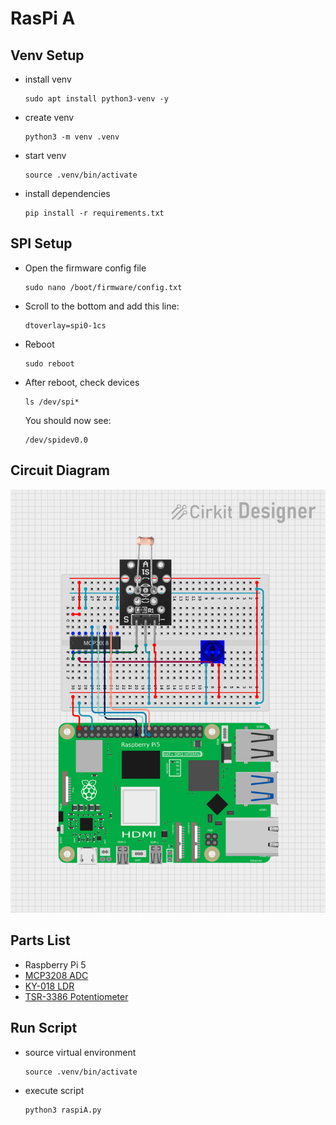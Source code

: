 # RasPi A

## Venv Setup
* install venv
    ```
    sudo apt install python3-venv -y
    ```
* create venv
    ```
    python3 -m venv .venv
    ```
* start venv
    ```
    source .venv/bin/activate
    ```
* install dependencies
    ```
    pip install -r requirements.txt
    ```

## SPI Setup
* Open the firmware config file
    ```
    sudo nano /boot/firmware/config.txt
    ```
* Scroll to the bottom and add this line:
    ```
    dtoverlay=spi0-1cs
    ```
* Reboot
    ```
    sudo reboot
    ```
* After reboot, check devices
    ```
    ls /dev/spi*
    ```
    You should now see:
    ```
    /dev/spidev0.0
    ```

## Circuit Diagram
![RaspiA_circuit](media/RaspiA_circuit.png)

## Parts List
* Raspberry Pi 5
* [MCP3208 ADC](https://ww1.microchip.com/downloads/aemDocuments/documents/APID/ProductDocuments/DataSheets/21298e.pdf)
* [KY-018 LDR](https://www.datasheethub.com/wp-content/uploads/2022/10/KY-018-Joy-IT.pdf)
* [TSR-3386 Potentiometer](https://cdn.sparkfun.com/assets/2/b/1/1/7/TSR-3386.pdf)

## Run Script
* source virtual environment
    ```
    source .venv/bin/activate
    ```
* execute script
    ```
    python3 raspiA.py
    ```